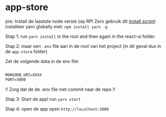 # app-store

pre:
Install de laastste node versie (op RPI Zero gebruik dit [install script](https://github.com/sdesalas/node-pi-zero))
installeer yarn globally met: `npm install yarn -g`

Stap 1:
run `yarn install` in the root and then again in the react-ui folder.

Stap 2:
maar een `.env` file aan in de root van het project (in dit geval dus in de `app-store` folder)

Zet de volgende data in de env file:

``` md

MONGODB_URI=XXXX
PORT=3000

```

!! Zorg dat de de .env file niet commit naar de repo !!

Stap 3: Start de app!
run `yarn start`

Stap 4: open de app
open `http://localhost:3000`
